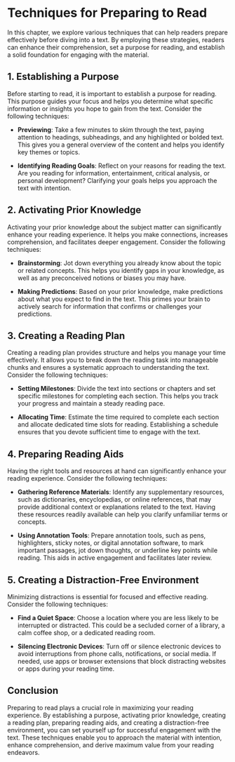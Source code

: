 Techniques for Preparing to Read
===========================================

In this chapter, we explore various techniques that can help readers prepare effectively before diving into a text. By employing these strategies, readers can enhance their comprehension, set a purpose for reading, and establish a solid foundation for engaging with the material.

**1. Establishing a Purpose**
-----------------------------

Before starting to read, it is important to establish a purpose for reading. This purpose guides your focus and helps you determine what specific information or insights you hope to gain from the text. Consider the following techniques:

* **Previewing**: Take a few minutes to skim through the text, paying attention to headings, subheadings, and any highlighted or bolded text. This gives you a general overview of the content and helps you identify key themes or topics.

* **Identifying Reading Goals**: Reflect on your reasons for reading the text. Are you reading for information, entertainment, critical analysis, or personal development? Clarifying your goals helps you approach the text with intention.

**2. Activating Prior Knowledge**
---------------------------------

Activating your prior knowledge about the subject matter can significantly enhance your reading experience. It helps you make connections, increases comprehension, and facilitates deeper engagement. Consider the following techniques:

* **Brainstorming**: Jot down everything you already know about the topic or related concepts. This helps you identify gaps in your knowledge, as well as any preconceived notions or biases you may have.

* **Making Predictions**: Based on your prior knowledge, make predictions about what you expect to find in the text. This primes your brain to actively search for information that confirms or challenges your predictions.

**3. Creating a Reading Plan**
------------------------------

Creating a reading plan provides structure and helps you manage your time effectively. It allows you to break down the reading task into manageable chunks and ensures a systematic approach to understanding the text. Consider the following techniques:

* **Setting Milestones**: Divide the text into sections or chapters and set specific milestones for completing each section. This helps you track your progress and maintain a steady reading pace.

* **Allocating Time**: Estimate the time required to complete each section and allocate dedicated time slots for reading. Establishing a schedule ensures that you devote sufficient time to engage with the text.

**4. Preparing Reading Aids**
-----------------------------

Having the right tools and resources at hand can significantly enhance your reading experience. Consider the following techniques:

* **Gathering Reference Materials**: Identify any supplementary resources, such as dictionaries, encyclopedias, or online references, that may provide additional context or explanations related to the text. Having these resources readily available can help you clarify unfamiliar terms or concepts.

* **Using Annotation Tools**: Prepare annotation tools, such as pens, highlighters, sticky notes, or digital annotation software, to mark important passages, jot down thoughts, or underline key points while reading. This aids in active engagement and facilitates later review.

**5. Creating a Distraction-Free Environment**
----------------------------------------------

Minimizing distractions is essential for focused and effective reading. Consider the following techniques:

* **Find a Quiet Space**: Choose a location where you are less likely to be interrupted or distracted. This could be a secluded corner of a library, a calm coffee shop, or a dedicated reading room.

* **Silencing Electronic Devices**: Turn off or silence electronic devices to avoid interruptions from phone calls, notifications, or social media. If needed, use apps or browser extensions that block distracting websites or apps during your reading time.

**Conclusion**
--------------

Preparing to read plays a crucial role in maximizing your reading experience. By establishing a purpose, activating prior knowledge, creating a reading plan, preparing reading aids, and creating a distraction-free environment, you can set yourself up for successful engagement with the text. These techniques enable you to approach the material with intention, enhance comprehension, and derive maximum value from your reading endeavors.
